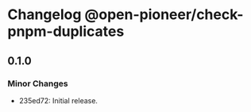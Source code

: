 # Changelog @open-pioneer/check-pnpm-duplicates

## 0.1.0

### Minor Changes

-   235ed72: Initial release.
